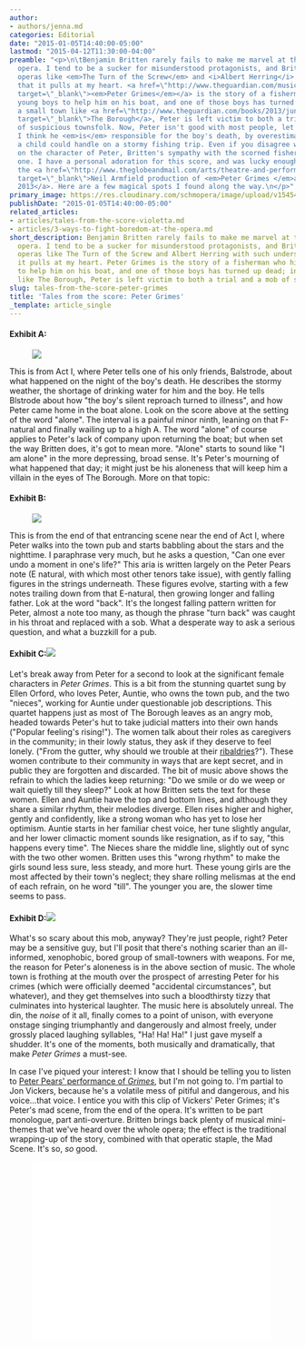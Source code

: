 ```yaml
---
author:
- authors/jenna.md
categories: Editorial
date: "2015-01-05T14:40:00-05:00"
lastmod: "2015-04-12T11:30:00-04:00"
preamble: "<p>\n\tBenjamin Britten rarely fails to make me marvel at the art of composing
  opera. I tend to be a sucker for misunderstood protagonists, and Britten writes
  operas like <em>The Turn of the Screw</em> and <i>Albert Herring</i> with such understanding
  that it pulls at my heart. <a href=\"http://www.theguardian.com/music/2013/nov/19/benjamin-britten-1945-introduction-to-peter-grimes\"
  target=\"_blank\"><em>Peter Grimes</em></a> is the story of a fisherman who hires
  young boys to help him on his boat, and one of those boys has turned up dead; in
  a small town like <a href=\"http://www.theguardian.com/books/2013/jun/14/britten-george-crabbe-drowned-voice\"
  target=\"_blank\">The Borough</a>, Peter is left victim to both a trial and a mob
  of suspicious townsfolk. Now, Peter isn't good with most people, let alone children;
  I think he <em>is</em> responsible for the boy's death, by overestimating how much
  a child could handle on a stormy fishing trip. Even if you disagree with my take
  on the character of Peter, Britten's sympathy with the scorned fisherman is a deep
  one. I have a personal adoration for this score, and was lucky enough to work on
  the <a href=\"http://www.theglobeandmail.com/arts/theatre-and-performance/theatre-reviews/canadian-opera-company-has-a-magnificent-tragedy-in-peter-grimes/article14720625/\"
  target=\"_blank\">Neil Armfield production of <em>Peter Grimes </em>at the COC in
  2013</a>. Here are a few magical spots I found along the way.\n</p>"
primary_image: https://res.cloudinary.com/schmopera/image/upload/v1545409169/media/webhook-uploads/1428852413473/PeterGrimesFeature.jpg.jpg
publishDate: "2015-01-05T14:40:00-05:00"
related_articles:
- articles/tales-from-the-score-violetta.md
- articles/3-ways-to-fight-boredom-at-the-opera.md
short_description: Benjamin Britten rarely fails to make me marvel at the art of composing
  opera. I tend to be a sucker for misunderstood protagonists, and Britten writes
  operas like The Turn of the Screw and Albert Herring with such understanding that
  it pulls at my heart. Peter Grimes is the story of a fisherman who hires young boys
  to help him on his boat, and one of those boys has turned up dead; in a small town
  like The Borough, Peter is left victim to both a trial and a mob of suspicious townsfolk.
slug: tales-from-the-score-peter-grimes
title: 'Tales from the score: Peter Grimes'
_template: article_single
---
```


<h4>Exhibit A:<br>
</h4>
<figure data-type="image"><a href="https://res.cloudinary.com/schmopera/image/upload/v1545409169/media/webhook-uploads/1428852430097/PeterGrimes6.jpg"><img data-resize-src="http://lh3.googleusercontent.com/5ux95JIQUlYa-L1TSHyjmdbh_UKJM43x1RT6cnxLO7eqLDkPi0bIpWWFXPKGhWXucPEadx1QKXW2u7_GgUg7IeQ1R3Ax2g" src="http://lh3.googleusercontent.com/5ux95JIQUlYa-L1TSHyjmdbh_UKJM43x1RT6cnxLO7eqLDkPi0bIpWWFXPKGhWXucPEadx1QKXW2u7_GgUg7IeQ1R3Ax2g=s1200"></a></figure>
<p>
	This is from Act I, where Peter tells one of his only friends, Balstrode, about what happened on the night of the boy's death. He describes the stormy weather, the shortage of drinking water for him and the boy. He tells Blstrode about how "the boy's silent reproach turned to illness", and how Peter came home in the boat alone. Look on the score above at the setting of the word "alone". The interval is a painful minor ninth, leaning on that F-natural and finally wailing up to a high A. The word "alone" of course applies to Peter's lack of company upon returning the boat; but when set the way Britten does, it's got to mean more. "Alone" starts to sound like "I am alone" in the more depressing, broad sense. It's Peter's mourning of what happened that day; it might just be his aloneness that will keep him a villain in the eyes of The Borough. More on that topic:
</p>
<h4>Exhibit B:</h4>
<figure data-type="image"><a href="https://res.cloudinary.com/schmopera/image/upload/v1545409169/media/webhook-uploads/1428852465602/PeterGrimes5.jpg"><img data-resize-src="http://lh3.googleusercontent.com/-UNnZwhSNfV39XovaY2_DYZYkzq3YqCJtw71V4ALSA6-J3jNplrnEgswpE6AOj71G2T1OJT8Ur1s4ePwmFE2dJpgAd8" src="http://lh3.googleusercontent.com/-UNnZwhSNfV39XovaY2_DYZYkzq3YqCJtw71V4ALSA6-J3jNplrnEgswpE6AOj71G2T1OJT8Ur1s4ePwmFE2dJpgAd8=s1200"></a></figure>
<p>
	This is from the end of that entrancing scene near the end of Act I, where Peter walks into the town pub and starts babbling about the stars and the nighttime. I paraphrase very much, but he asks a question, "Can one ever undo a moment in one's life?" This aria is written largely on the Peter Pears note (E natural, with which most other tenors take issue), with gently falling figures in the strings underneath. These figures evolve, starting with a few notes trailing down from that E-natural, then growing longer and falling father. Lok at the word "back". It's the longest falling pattern written for Peter, almost a note too many, as though the phrase "turn back" was caught in his throat and replaced with a sob. What a desperate way to ask a serious question, and what a buzzkill for a pub.
</p>
<h4>Exhibit C:<a href="https://res.cloudinary.com/schmopera/image/upload/v1545409169/media/webhook-uploads/1428852500698/PeterGrimes4_Fotor.jpg"><img data-resize-src="http://lh3.googleusercontent.com/DWwSG92gskkKx9bHfRq5t4TuxUGzGSgEqFYXwT9vl1DktASBi9-_aQXSvwDD5-n0O4O9MT7lQ4yvjD5NdxbFbmO7ans" src="http://lh3.googleusercontent.com/DWwSG92gskkKx9bHfRq5t4TuxUGzGSgEqFYXwT9vl1DktASBi9-_aQXSvwDD5-n0O4O9MT7lQ4yvjD5NdxbFbmO7ans=s1200"></a></h4>
<figure data-type="image"></figure>
<p>
	Let's break away from Peter for a second to look at the significant female characters in <em>Peter Grimes</em>. This is a bit from the stunning quartet sung by Ellen Orford, who loves Peter, Auntie, who owns the town pub, and the two "nieces", working for Auntie under questionable job descriptions. This quartet happens just as most of The Borough leaves as an angry mob, headed towards Peter's hut to take judicial matters into their own hands ("Popular feeling's rising!"). The women talk about their roles as caregivers in the community; in their lowly status, they ask if they deserve to feel lonely. ("From the gutter, why should we trouble at their <a href="http://www.merriam-webster.com/dictionary/ribaldry" target="_blank">ribaldries</a>?"). These women contribute to their community in ways that are kept secret, and in public they are forgotten and discarded. The bit of music above shows the refrain to which the ladies keep returning: "Do we smile or do we weep or wait quietly till they sleep?" Look at how Britten sets the text for these women. Ellen and Auntie have the top and bottom lines, and although they share a similar rhythm, their melodies diverge. Ellen rises higher and higher, gently and confidently, like a strong woman who has yet to lose her optimism. Auntie starts in her familiar chest voice, her tune slightly angular, and her lower climactic moment sounds like resignation, as if to say, "this happens every time". The Nieces share the middle line, slightly out of sync with the two other women. Britten uses this "wrong rhythm" to make the girls sound less sure, less steady, and more hurt. These young girls are the most affected by their town's neglect; they share rolling melismas at the end of each refrain, on he word "till". The younger you are, the slower time seems to pass.
</p>
<h4>Exhibit D:<a href="https://res.cloudinary.com/schmopera/image/upload/v1545409169/media/webhook-uploads/1428852538094/PeterGrimes2.jpg"><img data-resize-src="http://lh3.googleusercontent.com/-Xgtca_mOPPLMWn4YdwTbTnY8th6P3LurK_q229PWQqtdeVAPngsEVCJYzligtYfWOX0qShu0ISOrkcOI3niuLk9HmwZuw" src="http://lh3.googleusercontent.com/-Xgtca_mOPPLMWn4YdwTbTnY8th6P3LurK_q229PWQqtdeVAPngsEVCJYzligtYfWOX0qShu0ISOrkcOI3niuLk9HmwZuw=s1200"></a></h4>
<figure data-type="image"></figure>
<p>
	What's so scary about this mob, anyway? They're just people, right? Peter may be a sensitive guy, but I'll posit that there's nothing scarier than an ill-informed, xenophobic, bored group of small-towners with weapons. For me, the reason for Peter's aloneness is in the above section of music. The whole town is frothing at the mouth over the prospect of arresting Peter for his crimes (which were officially deemed "accidental circumstances", but whatever), and they get themselves into such a bloodthirsty tizzy that culminates into hysterical laughter. The music here is absolutely unreal. The din, the <em>noise</em> of it all, finally comes to a point of unison, with everyone onstage singing triumphantly and dangerously and almost freely, under grossly placed laughing syllables, "Ha! Ha! Ha!" I just gave myself a shudder. It's one of the moments, both musically and dramatically, that make <em>Peter Grimes</em> a must-see.
</p>
<p>
	In case I've piqued your interest: I know that I should be telling you to listen to <a href="http://www.youtube.com/watch?v=rCVNAYikjbE" target="_blank">Peter Pears' performance of <em>Grimes</em></a>, but I'm not going to. I'm partial to Jon Vickers, because he's a volatile mess of pitiful and dangerous, and his voice...that voice. I entice you with this clip of Vickers' Peter Grimes; it's Peter's mad scene, from the end of the opera. It's written to be part monologue, part anti-overture. Britten brings back plenty of musical mini-themes that we've heard over the whole opera; the effect is the traditional wrapping-up of the story, combined with that operatic staple, the Mad Scene. It's so, <em>so</em> good.
</p>
<figure data-type="video">
<iframe src="//www.youtube.com/embed/OWT0jsCbl28" width="420" height="315" frameborder="0" allowfullscreen="allowfullscreen">
</iframe>
</figure>
<p>
	<br>
</p>

